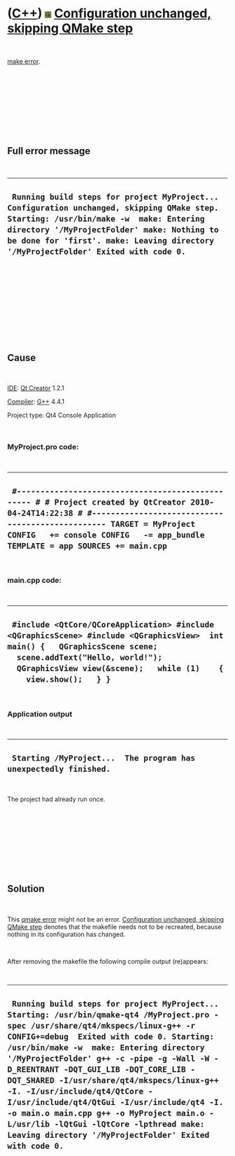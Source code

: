 



 

 

 

 

 

([C++](Cpp.md)) ![Qt](PicQt.png) [Configuration unchanged, skipping QMake step](CppQmakeErrorConfigurationUnchanged.md)
=========================================================================================================================

 

[make error](CppMakeError.md).

 

 

 

 

 

Full error message
------------------

 

  ----------------------------------------------------------------------------------------------------------------------------------------------------------------------------------------------------------------------------------------------------------------------------
  ` Running build steps for project MyProject... Configuration unchanged, skipping QMake step. Starting: /usr/bin/make -w  make: Entering directory '/MyProjectFolder' make: Nothing to be done for 'first'. make: Leaving directory '/MyProjectFolder' Exited with code 0.`
  ----------------------------------------------------------------------------------------------------------------------------------------------------------------------------------------------------------------------------------------------------------------------------

 

 

 

 

 

 

Cause
-----

 

[IDE](CppIde.md): [Qt Creator](CppQt.md) 1.2.1

[Compiler](CppCompiler.md): [G++](CppGpp.md) 4.4.1

Project type: Qt4 Console Application

 

### MyProject.pro code:

 

  ------------------------------------------------------------------------------------------------------------------------------------------------------------------------------------------------------------------------------------------------------------------
  ` #------------------------------------------------- # # Project created by QtCreator 2010-04-24T14:22:38 # #------------------------------------------------- TARGET = MyProject CONFIG   += console CONFIG   -= app_bundle TEMPLATE = app SOURCES += main.cpp`
  ------------------------------------------------------------------------------------------------------------------------------------------------------------------------------------------------------------------------------------------------------------------

 

### main.cpp code:

 

  -----------------------------------------------------------------------------------------------------------------------------------------------------------------------------------------------------------------------------------------
  ` #include <QtCore/QCoreApplication> #include <QGraphicsScene> #include <QGraphicsView>  int main() {   QGraphicsScene scene;   scene.addText("Hello, world!");    QGraphicsView view(&scene);   while (1)    {     view.show();   } }`
  -----------------------------------------------------------------------------------------------------------------------------------------------------------------------------------------------------------------------------------------

 

### Application output

 

  -------------------------------------------------------------------
  ` Starting /MyProject...  The program has unexpectedly finished.`
  -------------------------------------------------------------------

 

The project had already run once.

 

 

 

 

 

Solution
--------

 

This [qmake error](CppQmakeError.md) might not be an error.
[Configuration unchanged, skipping QMake
step](CppQmakeErrorConfigurationUnchanged.md) denotes that the makefile
needs not to be recreated, because nothing in its configuration has
changed.

 

After removing the makefile the following compile output (re)appears:

 

  ------------------------------------------------------------------------------------------------------------------------------------------------------------------------------------------------------------------------------------------------------------------------------------------------------------------------------------------------------------------------------------------------------------------------------------------------------------------------------------------------------------------------------------------------------------------------------------------------
  ` Running build steps for project MyProject... Starting: /usr/bin/qmake-qt4 /MyProject.pro -spec /usr/share/qt4/mkspecs/linux-g++ -r CONFIG+=debug  Exited with code 0. Starting: /usr/bin/make -w  make: Entering directory '/MyProjectFolder' g++ -c -pipe -g -Wall -W -D_REENTRANT -DQT_GUI_LIB -DQT_CORE_LIB -DQT_SHARED -I/usr/share/qt4/mkspecs/linux-g++ -I. -I/usr/include/qt4/QtCore -I/usr/include/qt4/QtGui -I/usr/include/qt4 -I. -o main.o main.cpp g++ -o MyProject main.o -L/usr/lib -lQtGui -lQtCore -lpthread make: Leaving directory '/MyProjectFolder' Exited with code 0.`
  ------------------------------------------------------------------------------------------------------------------------------------------------------------------------------------------------------------------------------------------------------------------------------------------------------------------------------------------------------------------------------------------------------------------------------------------------------------------------------------------------------------------------------------------------------------------------------------------------

 

 

 

 

 





 



